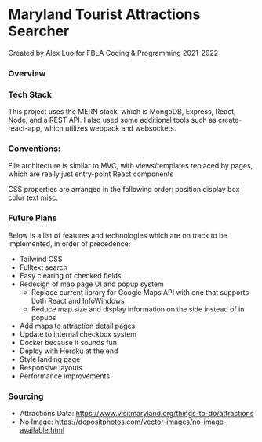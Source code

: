 # Maryland Tourist Attractions Searcher
Created by Alex Luo for FBLA Coding & Programming 2021-2022

### Overview
### Tech Stack

This project uses the MERN stack, which is MongoDB, Express, React, Node, and a REST API. I also used some additional tools such as create-react-app, which utilizes webpack and websockets.

### Conventions:
  File architecture is similar to MVC, with views/templates replaced by pages, which are really just entry-point React components

  CSS properties are arranged in the following order:
    position
    display
    box
    color
    text
    misc.
  


### Future Plans

Below is a list of features and technologies which are on track to be implemented, in order of precedence:

- Tailwind CSS
- Fulltext search
- Easy clearing of checked fields
- Redesign of map page UI and popup system
  - Replace current library for Google Maps API with one that supports both React and InfoWindows
  - Reduce map size and display information on the side instead of in popups
- Add maps to attraction detail pages
- Update to internal checkbox system
- Docker because it sounds fun
- Deploy with Heroku at the end
- Style landing page
- Responsive layouts
- Performance improvements

### Sourcing

- Attractions Data: https://www.visitmaryland.org/things-to-do/attractions
- No Image: https://depositphotos.com/vector-images/no-image-available.html
